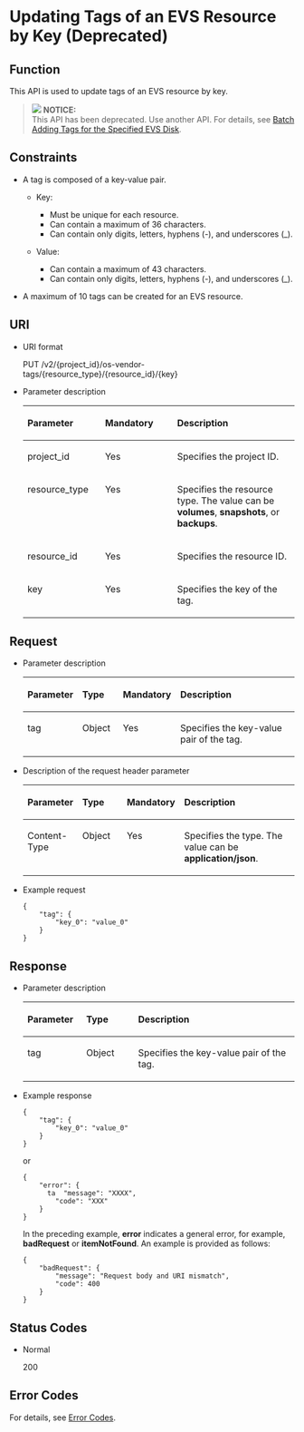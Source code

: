 # Updating Tags of an EVS Resource by Key \(Deprecated\)<a name="evs_04_2041"></a>

## Function<a name="section5299350116935"></a>

This API is used to update tags of an EVS resource by key.

>![](/images/icon-notice.gif) **NOTICE:**   
>This API has been deprecated. Use another API. For details, see  [Batch Adding Tags for the Specified EVS Disk](batch-adding-tags-for-the-specified-evs-disk.md).  

## Constraints<a name="section4466609116935"></a>

-   A tag is composed of a key-value pair.
    -   Key:
        -   Must be unique for each resource.
        -   Can contain a maximum of 36 characters.
        -   Can contain only digits, letters, hyphens \(-\), and underscores \(\_\).

    -   Value:
        -   Can contain a maximum of 43 characters.
        -   Can contain only digits, letters, hyphens \(-\), and underscores \(\_\).



-   A maximum of 10 tags can be created for an EVS resource.

## URI<a name="section1378135716935"></a>

-   URI format

    PUT /v2/\{project\_id\}/os-vendor-tags/\{resource\_type\}/\{resource\_id\}/\{key\}

-   Parameter description

    <a name="table28484833104128"></a>
    <table><thead align="left"><tr id="row60547305104128"><th class="cellrowborder" valign="top" width="28.57%" id="mcps1.1.4.1.1"><p id="p5384679104128"><a name="p5384679104128"></a><a name="p5384679104128"></a>Parameter</p>
    </th>
    <th class="cellrowborder" valign="top" width="26.529999999999998%" id="mcps1.1.4.1.2"><p id="p33505894104128"><a name="p33505894104128"></a><a name="p33505894104128"></a>Mandatory</p>
    </th>
    <th class="cellrowborder" valign="top" width="44.9%" id="mcps1.1.4.1.3"><p id="p29622926104128"><a name="p29622926104128"></a><a name="p29622926104128"></a>Description</p>
    </th>
    </tr>
    </thead>
    <tbody><tr id="row50646790104128"><td class="cellrowborder" valign="top" width="28.57%" headers="mcps1.1.4.1.1 "><p id="p8749302104128"><a name="p8749302104128"></a><a name="p8749302104128"></a>project_id</p>
    </td>
    <td class="cellrowborder" valign="top" width="26.529999999999998%" headers="mcps1.1.4.1.2 "><p id="p37604871104128"><a name="p37604871104128"></a><a name="p37604871104128"></a>Yes</p>
    </td>
    <td class="cellrowborder" valign="top" width="44.9%" headers="mcps1.1.4.1.3 "><p id="p26095712104128"><a name="p26095712104128"></a><a name="p26095712104128"></a>Specifies the project ID.</p>
    </td>
    </tr>
    <tr id="row40869685152038"><td class="cellrowborder" valign="top" width="28.57%" headers="mcps1.1.4.1.1 "><p id="p33171521152058"><a name="p33171521152058"></a><a name="p33171521152058"></a>resource_type</p>
    </td>
    <td class="cellrowborder" valign="top" width="26.529999999999998%" headers="mcps1.1.4.1.2 "><p id="p2538652152058"><a name="p2538652152058"></a><a name="p2538652152058"></a>Yes</p>
    </td>
    <td class="cellrowborder" valign="top" width="44.9%" headers="mcps1.1.4.1.3 "><p id="p42707547152038"><a name="p42707547152038"></a><a name="p42707547152038"></a>Specifies the resource type. The value can be <strong id="b842352706193556"><a name="b842352706193556"></a><a name="b842352706193556"></a>volumes</strong>, <strong id="b84235270619367"><a name="b84235270619367"></a><a name="b84235270619367"></a>snapshots</strong>, or <strong id="b842352706193615"><a name="b842352706193615"></a><a name="b842352706193615"></a>backups</strong>.</p>
    </td>
    </tr>
    <tr id="row255647152042"><td class="cellrowborder" valign="top" width="28.57%" headers="mcps1.1.4.1.1 "><p id="p38738380152058"><a name="p38738380152058"></a><a name="p38738380152058"></a>resource_id</p>
    </td>
    <td class="cellrowborder" valign="top" width="26.529999999999998%" headers="mcps1.1.4.1.2 "><p id="p50801043152058"><a name="p50801043152058"></a><a name="p50801043152058"></a>Yes</p>
    </td>
    <td class="cellrowborder" valign="top" width="44.9%" headers="mcps1.1.4.1.3 "><p id="p33198438152042"><a name="p33198438152042"></a><a name="p33198438152042"></a>Specifies the resource ID.</p>
    </td>
    </tr>
    <tr id="row41101519155425"><td class="cellrowborder" valign="top" width="28.57%" headers="mcps1.1.4.1.1 "><p id="p40888766155425"><a name="p40888766155425"></a><a name="p40888766155425"></a>key</p>
    </td>
    <td class="cellrowborder" valign="top" width="26.529999999999998%" headers="mcps1.1.4.1.2 "><p id="p23655745155425"><a name="p23655745155425"></a><a name="p23655745155425"></a>Yes</p>
    </td>
    <td class="cellrowborder" valign="top" width="44.9%" headers="mcps1.1.4.1.3 "><p id="p37067201155425"><a name="p37067201155425"></a><a name="p37067201155425"></a>Specifies the key of the tag.</p>
    </td>
    </tr>
    </tbody>
    </table>


## Request<a name="section33444519162337"></a>

-   Parameter description

    <a name="table50618906162337"></a>
    <table><thead align="left"><tr id="row13155682162337"><th class="cellrowborder" valign="top" width="17.169999999999998%" id="mcps1.1.5.1.1"><p id="p58977321162337"><a name="p58977321162337"></a><a name="p58977321162337"></a>Parameter</p>
    </th>
    <th class="cellrowborder" valign="top" width="15.15%" id="mcps1.1.5.1.2"><p id="p12433688162337"><a name="p12433688162337"></a><a name="p12433688162337"></a>Type</p>
    </th>
    <th class="cellrowborder" valign="top" width="20.72%" id="mcps1.1.5.1.3"><p id="p495832162337"><a name="p495832162337"></a><a name="p495832162337"></a>Mandatory</p>
    </th>
    <th class="cellrowborder" valign="top" width="46.96%" id="mcps1.1.5.1.4"><p id="p40162449162337"><a name="p40162449162337"></a><a name="p40162449162337"></a>Description</p>
    </th>
    </tr>
    </thead>
    <tbody><tr id="row31932906162337"><td class="cellrowborder" valign="top" width="17.169999999999998%" headers="mcps1.1.5.1.1 "><p id="p36428555162337"><a name="p36428555162337"></a><a name="p36428555162337"></a>tag</p>
    </td>
    <td class="cellrowborder" valign="top" width="15.15%" headers="mcps1.1.5.1.2 "><p id="p65031837162337"><a name="p65031837162337"></a><a name="p65031837162337"></a>Object</p>
    </td>
    <td class="cellrowborder" valign="top" width="20.72%" headers="mcps1.1.5.1.3 "><p id="p33087431162337"><a name="p33087431162337"></a><a name="p33087431162337"></a>Yes</p>
    </td>
    <td class="cellrowborder" valign="top" width="46.96%" headers="mcps1.1.5.1.4 "><p id="p62836274162337"><a name="p62836274162337"></a><a name="p62836274162337"></a>Specifies the key-value pair of the tag.</p>
    </td>
    </tr>
    </tbody>
    </table>

-   Description of the request header parameter

    <a name="evs_04_2036_table2028154215261"></a>
    <table><thead align="left"><tr id="evs_04_2036_row5873922415261"><th class="cellrowborder" valign="top" width="17.23%" id="mcps1.1.5.1.1"><p id="evs_04_2036_p1076316158116"><a name="evs_04_2036_p1076316158116"></a><a name="evs_04_2036_p1076316158116"></a>Parameter</p>
    </th>
    <th class="cellrowborder" valign="top" width="17.49%" id="mcps1.1.5.1.2"><p id="evs_04_2036_p1398844406"><a name="evs_04_2036_p1398844406"></a><a name="evs_04_2036_p1398844406"></a>Type</p>
    </th>
    <th class="cellrowborder" valign="top" width="18.240000000000002%" id="mcps1.1.5.1.3"><p id="evs_04_2036_p69908410015"><a name="evs_04_2036_p69908410015"></a><a name="evs_04_2036_p69908410015"></a>Mandatory</p>
    </th>
    <th class="cellrowborder" valign="top" width="47.04%" id="mcps1.1.5.1.4"><p id="evs_04_2036_p1727312315261"><a name="evs_04_2036_p1727312315261"></a><a name="evs_04_2036_p1727312315261"></a>Description</p>
    </th>
    </tr>
    </thead>
    <tbody><tr id="evs_04_2036_row5694570715261"><td class="cellrowborder" valign="top" width="17.23%" headers="mcps1.1.5.1.1 "><p id="evs_04_2036_p4919953115261"><a name="evs_04_2036_p4919953115261"></a><a name="evs_04_2036_p4919953115261"></a>Content-Type</p>
    </td>
    <td class="cellrowborder" valign="top" width="17.49%" headers="mcps1.1.5.1.2 "><p id="evs_04_2036_p209931941909"><a name="evs_04_2036_p209931941909"></a><a name="evs_04_2036_p209931941909"></a>Object</p>
    </td>
    <td class="cellrowborder" valign="top" width="18.240000000000002%" headers="mcps1.1.5.1.3 "><p id="evs_04_2036_p399418412010"><a name="evs_04_2036_p399418412010"></a><a name="evs_04_2036_p399418412010"></a>Yes</p>
    </td>
    <td class="cellrowborder" valign="top" width="47.04%" headers="mcps1.1.5.1.4 "><p id="evs_04_2036_p2823169515261"><a name="evs_04_2036_p2823169515261"></a><a name="evs_04_2036_p2823169515261"></a>Specifies the type. The value can be <strong id="evs_04_2036_b842352706194129"><a name="evs_04_2036_b842352706194129"></a><a name="evs_04_2036_b842352706194129"></a>application/json</strong>.</p>
    </td>
    </tr>
    </tbody>
    </table>


-   Example request

    ```
    {
        "tag": {
            "key_0": "value_0"
        }
    }
    ```


## Response<a name="section31780302162337"></a>

-   Parameter description

    <a name="table3322832162337"></a>
    <table><thead align="left"><tr id="row13298017162337"><th class="cellrowborder" valign="top" width="21.66%" id="mcps1.1.4.1.1"><p id="p3397559162337"><a name="p3397559162337"></a><a name="p3397559162337"></a>Parameter</p>
    </th>
    <th class="cellrowborder" valign="top" width="19.11%" id="mcps1.1.4.1.2"><p id="p6766862162337"><a name="p6766862162337"></a><a name="p6766862162337"></a>Type</p>
    </th>
    <th class="cellrowborder" valign="top" width="59.230000000000004%" id="mcps1.1.4.1.3"><p id="p38425053162337"><a name="p38425053162337"></a><a name="p38425053162337"></a>Description</p>
    </th>
    </tr>
    </thead>
    <tbody><tr id="row25421606162337"><td class="cellrowborder" valign="top" width="21.66%" headers="mcps1.1.4.1.1 "><p id="p45884175162337"><a name="p45884175162337"></a><a name="p45884175162337"></a>tag</p>
    </td>
    <td class="cellrowborder" valign="top" width="19.11%" headers="mcps1.1.4.1.2 "><p id="p25630656162337"><a name="p25630656162337"></a><a name="p25630656162337"></a>Object</p>
    </td>
    <td class="cellrowborder" valign="top" width="59.230000000000004%" headers="mcps1.1.4.1.3 "><p id="p55032476162337"><a name="p55032476162337"></a><a name="p55032476162337"></a>Specifies the key-value pair of the tag.</p>
    </td>
    </tr>
    </tbody>
    </table>


-   Example response

    ```
    {
        "tag": {
            "key_0": "value_0"
        }
    }
    ```

    or

    ```
    {
        "error": {
          ta  "message": "XXXX", 
            "code": "XXX"
        }
    }
    ```

    In the preceding example,  **error**  indicates a general error, for example,  **badRequest**  or  **itemNotFound**. An example is provided as follows:

    ```
    {
        "badRequest": {
            "message": "Request body and URI mismatch", 
            "code": 400
        }
    }
    ```


## Status Codes<a name="section9636891162337"></a>

-   Normal

    200


## Error Codes<a name="section431317151242"></a>

For details, see  [Error Codes](error-codes.md).

